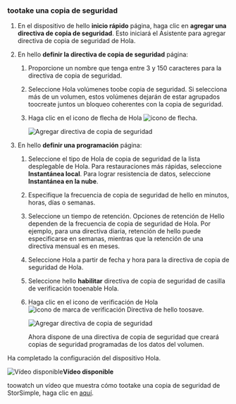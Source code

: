 <!--author=alkohli last changed: 9/17/15-->

### <a name="tootake-a-backup"></a>tootake una copia de seguridad
1. En el dispositivo de hello **inicio rápido** página, haga clic en **agregar una directiva de copia de seguridad**. Esto iniciará el Asistente para agregar directiva de copia de seguridad de Hola. 
2. En hello **definir la directiva de copia de seguridad** página:
   
   1. Proporcione un nombre que tenga entre 3 y 150 caracteres para la directiva de copia de seguridad.
   2. Seleccione Hola volúmenes toobe copia de seguridad. Si selecciona más de un volumen, estos volúmenes dejarán de estar agrupados toocreate juntos un bloqueo coherentes con la copia de seguridad.
   3. Haga clic en el icono de flecha de Hola ![icono de flecha](./media/storsimple-take-backup/HCS_ArrowIcon-include.png). 
      
      ![Agregar directiva de copia de seguridad](./media/storsimple-take-backup/HCS_AddBackupPolicyWizard1M-include.png)
3. En hello **definir una programación** página:
   
   1. Seleccione el tipo de Hola de copia de seguridad de la lista desplegable de Hola. Para restauraciones más rápidas, seleccione **Instantánea local**. Para lograr resistencia de datos, seleccione **Instantánea en la nube**.
   2. Especifique la frecuencia de copia de seguridad de hello en minutos, horas, días o semanas.
   3. Seleccione un tiempo de retención. Opciones de retención de Hello dependen de la frecuencia de copia de seguridad de Hola. Por ejemplo, para una directiva diaria, retención de hello puede especificarse en semanas, mientras que la retención de una directiva mensual es en meses.
   4. Seleccione Hola a partir de fecha y hora para la directiva de copia de seguridad de Hola.
   5. Seleccione hello **habilitar** directiva de copia de seguridad de casilla de verificación tooenable Hola. 
   6. Haga clic en el icono de verificación de Hola ![icono de marca de verificación](./media/storsimple-take-backup/HCS_CheckIcon-include.png) Directiva de hello toosave.
      
      ![Agregar directiva de copia de seguridad](./media/storsimple-take-backup/HCS_AddBackupPolicyWizard2M-include.png)
      
      Ahora dispone de una directiva de copia de seguridad que creará copias de seguridad programadas de los datos del volumen.

Ha completado la configuración del dispositivo Hola. 

![Vídeo disponible](./media/storsimple-take-backup/Video_icon.png)**Vídeo disponible**

toowatch un vídeo que muestra cómo tootake una copia de seguridad de StorSimple, haga clic en [aquí](https://azure.microsoft.com/documentation/videos/take-a-storsimple-backup/).

